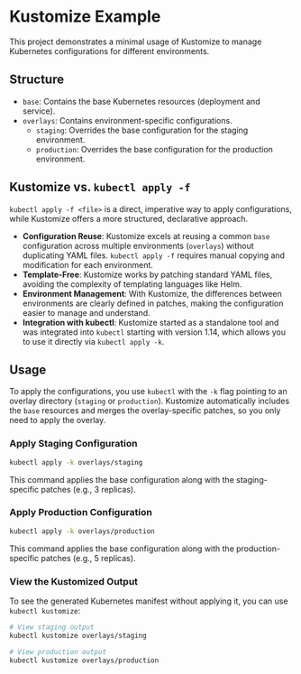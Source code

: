 # Kustomize Example

This project demonstrates a minimal usage of Kustomize to manage Kubernetes configurations for different environments.

## Structure

-   `base`: Contains the base Kubernetes resources (deployment and service).
-   `overlays`: Contains environment-specific configurations.
    -   `staging`: Overrides the base configuration for the staging environment.
    -   `production`: Overrides the base configuration for the production environment.

## Kustomize vs. `kubectl apply -f`

`kubectl apply -f <file>` is a direct, imperative way to apply configurations, while Kustomize offers a more structured, declarative approach.

-   **Configuration Reuse**: Kustomize excels at reusing a common `base` configuration across multiple environments (`overlays`) without duplicating YAML files. `kubectl apply -f` requires manual copying and modification for each environment.
-   **Template-Free**: Kustomize works by patching standard YAML files, avoiding the complexity of templating languages like Helm.
-   **Environment Management**: With Kustomize, the differences between environments are clearly defined in patches, making the configuration easier to manage and understand.
-   **Integration with kubectl**: Kustomize started as a standalone tool and was integrated into `kubectl` starting with version 1.14, which allows you to use it directly via `kubectl apply -k`.

## Usage

To apply the configurations, you use `kubectl` with the `-k` flag pointing to an overlay directory (`staging` or `production`). Kustomize automatically includes the `base` resources and merges the overlay-specific patches, so you only need to apply the overlay.

### Apply Staging Configuration

```bash
kubectl apply -k overlays/staging
```

This command applies the base configuration along with the staging-specific patches (e.g., 3 replicas).

### Apply Production Configuration

```bash
kubectl apply -k overlays/production
```

This command applies the base configuration along with the production-specific patches (e.g., 5 replicas).

### View the Kustomized Output

To see the generated Kubernetes manifest without applying it, you can use `kubectl kustomize`:

```bash
# View staging output
kubectl kustomize overlays/staging

# View production output
kubectl kustomize overlays/production
